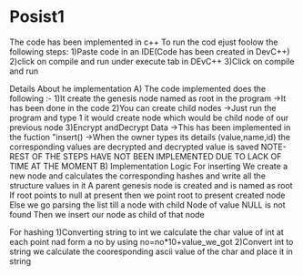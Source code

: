# Posist1
The code has been implemented in c++
To run the cod ejust foolow the following steps:
1)Paste code in an IDE(Code has been created in DevC++)
2)click on compile and run under execute tab in DEvC++
3)Click on compile and run


Details About he implementation
A)
The code implemented does the following :-
1)It create the genesis node named as root in the program
->It has been done in the code
2)You can create child nodes
->Just run the program and type 1 it would create node which would be child node of our previous node 
3)Encrypt andDecrypt Data
->This has been implemented in the fuction "insert()
->When the owner types its details (value,name,id) the corresponding values are decrypted and decrypted value is saved
NOTE-REST OF THE STEPS HAVE NOT BEEN IMPLEMENTED DUE TO LACK OF TIME AT THE MOMENT
B)
Implementation Logic
For inserting
We create a new node and calculates the corresponding hashes and write all the structure values in it
A parent genesis node is created and is named as root
If root points to null at present then we point root to present created node
Else we go parsing the list till a node with child Node of value NULL is not found 
Then we insert our node as child of that node

For hashing
1)Converting string to int 
we calculate the char value of int at each point nad form a no by using no=no*10+value_we_got
2)Convert int to string
we calculate the cooresponding ascii value of the char and place it in string

